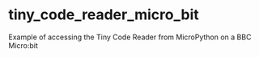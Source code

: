 # tiny_code_reader_micro_bit
Example of accessing the Tiny Code Reader from MicroPython on a BBC Micro:bit
